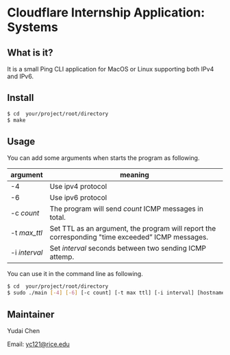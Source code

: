 # Cloudflare Internship Application: Systems

## What is it?

It is a small Ping CLI application for MacOS or Linux supporting both IPv4 and IPv6. 

## Install

```sh
$ cd  your/project/root/directory
$ make
```

## Usage

You can add some arguments when starts the program as following.

| argument      | meaning                                                      |
| ------------- | ------------------------------------------------------------ |
| -4            | Use ipv4 protocol                                            |
| -6            | Use ipv6 protocol                                            |
| -c *count*    | The program will send *count* ICMP messages in total.        |
| -t *max_ttl*  | Set TTL as an argument, the program will report the corresponding "time exceeded” ICMP messages. |
| -i *interval* | Set *interval* seconds between two sending ICMP attemp.      |

You can use it in the command line as following.

```sh
$ cd  your/project/root/directory
$ sudo ./main [-4] [-6] [-c count] [-t max ttl] [-i interval] [hostname/IP address]
```

## Maintainer

Yudai Chen 

Email: yc121@rice.edu
